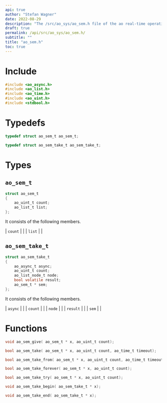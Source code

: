 ```yaml
---
api: true
author: "Stefan Wagner"
date: 2022-08-29
description: "The /src/ao_sys/ao_sem.h file of the ao real-time operating system."
draft: true
permalink: /api/src/ao_sys/ao_sem.h/
subtitle: ""
title: "ao_sem.h"
toc: true
---
```


# Include

```c
#include <ao_async.h>
#include <ao_list.h>
#include <ao_time.h>
#include <ao_uint.h>
#include <stdbool.h>
```

# Typedefs

```c
typedef struct ao_sem_t ao_sem_t;
```

```c
typedef struct ao_sem_take_t ao_sem_take_t;
```

# Types

## `ao_sem_t`

```c
struct ao_sem_t
{
    ao_uint_t count;
    ao_list_t list;
};
```

It consists of the following members.

| `count` | |
| `list` | |

## `ao_sem_take_t`

```c
struct ao_sem_take_t
{
    ao_async_t async;
    ao_uint_t count;
    ao_list_node_t node;
    bool volatile result;
    ao_sem_t * sem;
};
```

It consists of the following members.

| `async` | |
| `count` | |
| `node` | |
| `result` | |
| `sem` | |

# Functions

```c
void ao_sem_give( ao_sem_t * x, ao_uint_t count);
```

```c
bool ao_sem_take( ao_sem_t * x, ao_uint_t count, ao_time_t timeout);
```

```c
bool ao_sem_take_from( ao_sem_t * x, ao_uint_t count, ao_time_t timeout, ao_time_t beginning);
```

```c
bool ao_sem_take_forever( ao_sem_t * x, ao_uint_t count);
```

```c
bool ao_sem_take_try( ao_sem_t * x, ao_uint_t count);
```

```c
void ao_sem_take_begin( ao_sem_take_t * x);
```

```c
void ao_sem_take_end( ao_sem_take_t * x);
```

